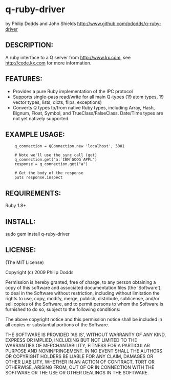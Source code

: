 q-ruby-driver
=
  by Philip Dodds and John Shields
  http://www.github.com/pdodds/q-ruby-driver

DESCRIPTION:
-

A ruby interface to a Q server from http://www.kx.com,  see http://code.kx.com for more
information.

FEATURES:
-

* Provides a pure Ruby implementation of the IPC protocol
* Supports single-pass read/write for all main Q-types (19 atom types, 19 vector types, lists, dicts, flips, exceptions)
* Converts Q types to/from native Ruby types, including Array, Hash, Bignum, Float, Symbol, and TrueClass/FalseClass. Date/Time types are not yet natively supported.

EXAMPLE USAGE:
-

        q_connection = QConnection.new 'localhost', 5001

        # Note we'll use the sync call (get)
        q_connection.get("a:`IBM`GOOG`APPL")
        response = q_connection.get("a")

        # Get the body of the response
        puts response.inspect
        

REQUIREMENTS:
-

Ruby 1.8+

INSTALL:
-

sudo gem install q-ruby-driver

LICENSE:
-

(The MIT License)

Copyright (c) 2009 Philip Dodds

Permission is hereby granted, free of charge, to any person obtaining
a copy of this software and associated documentation files (the
'Software'), to deal in the Software without restriction, including
without limitation the rights to use, copy, modify, merge, publish,
distribute, sublicense, and/or sell copies of the Software, and to
permit persons to whom the Software is furnished to do so, subject to
the following conditions:

The above copyright notice and this permission notice shall be
included in all copies or substantial portions of the Software.

THE SOFTWARE IS PROVIDED 'AS IS', WITHOUT WARRANTY OF ANY KIND,
EXPRESS OR IMPLIED, INCLUDING BUT NOT LIMITED TO THE WARRANTIES OF
MERCHANTABILITY, FITNESS FOR A PARTICULAR PURPOSE AND NONINFRINGEMENT.
IN NO EVENT SHALL THE AUTHORS OR COPYRIGHT HOLDERS BE LIABLE FOR ANY
CLAIM, DAMAGES OR OTHER LIABILITY, WHETHER IN AN ACTION OF CONTRACT,
TORT OR OTHERWISE, ARISING FROM, OUT OF OR IN CONNECTION WITH THE
SOFTWARE OR THE USE OR OTHER DEALINGS IN THE SOFTWARE.
